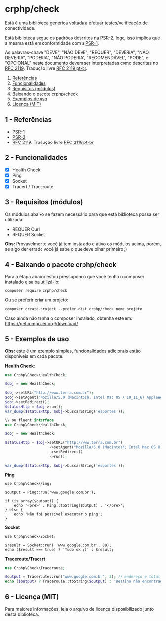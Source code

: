 # crphp/check
Está é uma biblioteca genérica voltada a efetuar testes/verificação de conectividade.

Está biblioteca segue os padrões descritos na [PSR-2](http://www.php-fig.org/psr/psr-2/), logo, 
isso implica que a mesma está em conformidade com a [PSR-1](http://www.php-fig.org/psr/psr-1/).

As palavras-chave "DEVE", "NÃO DEVE", "REQUER", "DEVERIA", "NÃO DEVERIA", "PODERIA", "NÃO PODERIA", 
"RECOMENDÁVEL", "PODE", e "OPCIONAL" neste documento devem ser interpretadas como descritas no 
[RFC 2119](http://tools.ietf.org/html/rfc2119). Tradução livre [RFC 2119 pt-br](http://rfc.pt.webiwg.org/rfc2119).

1. [Referências](#referencia)
1. [Funcionalidades](#funcionalidades)
1. [Requisitos (módulos)](#requisitos)
1. [Baixando o pacote crphp/check](#download)
1. [Exemplos de uso](#exemplos)
1. [Licença (MIT)](#licenca)

## 1 - <a id="referencias"></a>Referências
 - [PSR-1](http://www.php-fig.org/psr/psr-1/)
 - [PSR-2](http://www.php-fig.org/psr/psr-2/)
 - [RFC 2119](http://tools.ietf.org/html/rfc2119). Tradução livre [RFC 2119 pt-br](http://rfc.pt.webiwg.org/rfc2119)

## 2 - <a id="funcionalidades"></a>Funcionalidades
- [x] Health Check
- [x] Ping
- [x] Socket
- [x] Tracert / Traceroute

## 3 - <a id="requisitos">Requisitos (módulos)
Os módulos abaixo se fazem necessário para que está biblioteca possa ser utilizada:
- REQUER Curl
- REQUER Socket

**Obs:** Provavelmente você já tem instalado e ativo os módulos acima, porém, se algo der errado 
você já sabe o que deve olhar primeiro ;)

## 4 - <a id="download"></a>Baixando o pacote crphp/check

Para a etapa abaixo estou pressupondo que você tenha o composer instalado e saiba utilizá-lo:
```
composer require crphp/check
```

Ou se preferir criar um projeto:
```
composer create-project --prefer-dist crphp/check nome_projeto
```

Caso ainda não tenha o composer instalado, obtenha este em: https://getcomposer.org/download/

## 5 - <a id="exemplos"></a>Exemplos de uso

**Obs:** este é um exemplo simples, funcionalidades adicionais estão disponíveis em cada pacote.

**Health Check**:
```php
use Crphp\Check\HealthCheck;

$obj = new HealthCheck;

$obj->setURL("http://www.terra.com.br");
$obj->setAgent("Mozilla/5.0 (Macintosh; Intel Mac OS X 10_11_6) AppleWebKit/602.1.50 (KHTML, like Gecko) Version/10.0 Safari/602.1.50"); //opcional
$obj->setRedirect();
$statusHttp = $obj->run();
var_dump($statusHttp, $obj->buscarString('esportes'));

\\ ou fluent interface
use Crphp\Check\HealthCheck;

$obj = new HealthCheck;

$statusHttp = $obj->setURL("http://www.terra.com.br")
                    ->setAgent("Mozilla/5.0 (Macintosh; Intel Mac OS X 10_11_6) AppleWebKit/602.1.50 (KHTML, like Gecko) Version/10.0 Safari/602.1.50")
                    ->setRedirect()
                    ->run();

var_dump($statusHttp, $obj->buscarString('esportes'));
```

**Ping**
```
use Crphp\Check\Ping;

$output = Ping::run('www.google.com.br');

if (is_array($output)) {
    echo '<pre>' . Ping::toString($output) . '</pre>';
} else {
    echo 'Não foi possível executar o ping';
}
```

**Socket**
```
use Crphp\Check\Socket;

$result = Socket::run( 'www.google.com.br', 80);
echo ($result === true) ? 'Tudo ok ;)' : $result;
```

**Traceroute/Tracert**
```php
use Crphp\Check\Traceroute;

$output = Traceroute::run("www.google.com.br", 3); // endereço e total de saltos
echo ($output) ? Traceroute::toString($output) : 'Destino não encontrado';
```

## 6 - <a id="licenca">Licença (MIT)
Para maiores informações, leia o arquivo de licença disponibilizado junto desta biblioteca.
